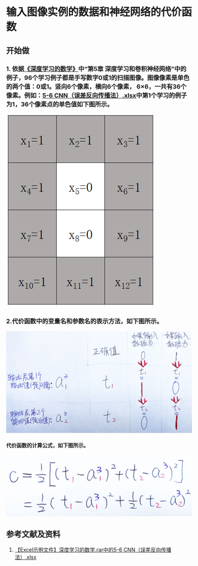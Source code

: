 # 输入图像实例的数据和神经网络的代价函数

## 开始做

### 1. 依据[《深度学习的数学》](https://www.ituring.com.cn/book/2593)中“第5章 深度学习和卷积神经网络”中的例子，96个学习例子都是手写数字0或1的扫描图像。图像像素是单色的两个值：0或1。竖向6个像素，横向6个像素， 6×6，一共有36个像素。例如：[5-6 CNN（误差反向传播法）.xlsx](http://www.ituring.com.cn/book/2593)中第1个学习的例子为1，36个像素点的单色值如下图所示。

![](/images/深度学习/神经网络/输入图像实例的数据和神经网络的代价函数/1a1.png)

### 2.代价函数中的变量名和参数名的表示方法，如下图所示。

![](/images/深度学习/神经网络/输入图像实例的数据和神经网络的代价函数/2a1.jpg)

#### 代价函数的计算公式，如下图所示。

![](/images/深度学习/神经网络/输入图像实例的数据和神经网络的代价函数/2a2.jpg)

## 参考文献及资料

1. [【Excel示例文件】深度学习的数学.rar中的5-6 CNN（误差反向传播法）.xlsx](http://www.ituring.com.cn/book/2593)